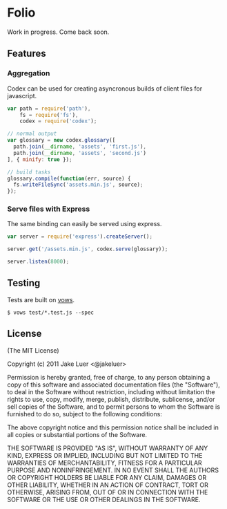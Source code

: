 # Folio

Work in progress. Come back soon.

## Features

### Aggregation

Codex can be used for creating asyncronous builds of client files for javascript.

```js
var path = require('path'),
    fs = require('fs'),
    codex = require('codex');

// normal output
var glossary = new codex.glossary([
  path.join(__dirname, 'assets', 'first.js'),
  path.join(__dirname, 'assets', 'second.js')
], { minify: true });

// build tasks
glossary.compile(function(err, source) {
  fs.writeFileSync('assets.min.js', source);
});
```

### Serve files with Express

The same binding can easily be served using express.

```js
var server = require('express').createServer();

server.get('/assets.min.js', codex.serve(glossary));

server.listen(8000);
```

## Testing

Tests are built on [vows](http://vowsjs.org).

`$ vows test/*.test.js --spec`

## License

(The MIT License)

Copyright (c) 2011 Jake Luer <@jakeluer>

Permission is hereby granted, free of charge, to any person obtaining a copy
of this software and associated documentation files (the "Software"), to deal
in the Software without restriction, including without limitation the rights
to use, copy, modify, merge, publish, distribute, sublicense, and/or sell
copies of the Software, and to permit persons to whom the Software is
furnished to do so, subject to the following conditions:

The above copyright notice and this permission notice shall be included in
all copies or substantial portions of the Software.

THE SOFTWARE IS PROVIDED "AS IS", WITHOUT WARRANTY OF ANY KIND, EXPRESS OR
IMPLIED, INCLUDING BUT NOT LIMITED TO THE WARRANTIES OF MERCHANTABILITY,
FITNESS FOR A PARTICULAR PURPOSE AND NONINFRINGEMENT. IN NO EVENT SHALL THE
AUTHORS OR COPYRIGHT HOLDERS BE LIABLE FOR ANY CLAIM, DAMAGES OR OTHER
LIABILITY, WHETHER IN AN ACTION OF CONTRACT, TORT OR OTHERWISE, ARISING FROM,
OUT OF OR IN CONNECTION WITH THE SOFTWARE OR THE USE OR OTHER DEALINGS IN
THE SOFTWARE.